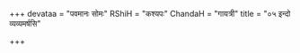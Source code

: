 +++
devataa = "पवमानः सोमः"
RShiH = "कश्यपः"
ChandaH = "गायत्री"
title = "०५ इन्दो व्यव्यमर्षसि"

+++
